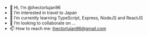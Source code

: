 - 👋 Hi, I’m @ihectorlujan96
- 👀 I’m interested in travel to Japan
- 🌱 I’m currently learning TypeScript, Express, NodeJS and ReactJS
- 💞️ I’m looking to collaborate on ...
- 📫 How to reach me: ihectorlujan96@gmail.com


<!---
ihectorlujan/ihectorlujan is a ✨ special ✨ repository because its `README.md` (this file) appears on your GitHub profile.
You can click the Preview link to take a look at your changes.
--->
